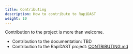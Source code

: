 ```yaml
---
title: Contributing 
description: How to contribute to RapiDAST
weight: 10
---
```


Contribution to the project is more than welcome. 

- Contribution to the documentation: TBD
- Contribution to the RapiDAST project: [CONTRIBUTING.md](https://github.com/RedHatProductSecurity/rapidast/blob/development/CONTRIBUTING.md)